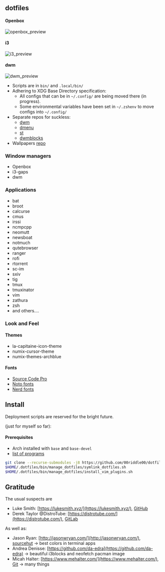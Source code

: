 ## dotfiles

#### Openbox 
![openbox_preview](https://github.com/00riddle00/dotfiles/raw/master/preview_openbox.png) 

#### i3
![i3_preview](https://github.com/00riddle00/dotfiles/raw/master/preview_i3.png) 

#### dwm
![dwm_preview](https://github.com/00riddle00/dotfiles/raw/master/preview_dwm.png) 

- Scripts are in  `bin/` and `.local/bin/`
- Adhering to XDG Base Directory specification:
	- All configs that can be in `~/.config/` are being moved there (in progress).
	- Some environmental variables have been set in `~/.zshenv` to move configs into `~/.config/`
- Separate repos for suckless:
	- [dwm](https://github.com/00riddle00/dwm)
	- [dmenu](https://github.com/00riddle00/dmenu)
	- [st](https://github.com/00riddle00/st)
	- [dwmblocks](https://github.com/00riddle00/dwmblocks)
- Wallpapers [repo](https://github.com/00riddle00/wallpapers)

### Window managers
- Openbox
- i3-gaps
- dwm

### Applications
- bat
- broot
- calcurse
- cmus
- irssi
- ncmpcpp
- neomutt
- newsboat
- notmuch
- qutebrowser
- ranger
- rofi
- rtorrent
- sc-im
- sxiv
- tig
- tmux
- tmuxinator
- vim
- zathura
- zsh
- and others....

### Look and Feel

#### Themes
* la-capitaine-icon-theme
* numix-cursor-theme
* numix-themes-archblue

#### Fonts
- [Source Code Pro](https://github.com/adobe-fonts/source-code-pro)
- [Noto fonts](https://github.com/googlefonts/noto-fonts)
- [Nerd fonts](https://github.com/ryanoasis/nerd-fonts)

## Install

Deployment scripts are reserved for the bright future.

(just for myself so far):
#### Prerequisites
* Arch installed with `base` and `base-devel`
* [list of programs](https://github.com/00riddle00/dotfiles/blob/master/progs.csv)
```bash
git clone --recurse-submodules -j8 https://github.com/00riddle00/dotfiles $HOME/.dotfiles
$HOME/.dotfiles/bin/manage_dotfiles/symlink_dotfiles.sh
$HOME/.dotfiles/bin/manage_dotfiles/install_vim_plugins.sh
```

## Gratitude
The usual suspects are
* Luke Smith: [https://lukesmith.xyz/](https://lukesmith.xyz/), [GitHub](https://github.com/LukeSmithxyz)
* Derek Taylor @DistroTube: [https://distrotube.com/](https://distrotube.com/), [GitLab](https://gitlab.com/dwt1)

As well as:
* Jason Ryan: [http://jasonwryan.com/](http://jasonwryan.com/), [sourcehut](https://hg.sr.ht/~jasonwryan) -> best colors in terminal apps
* Andrea Denisse: [https://github.com/da-edra](https://github.com/da-edra) -> beautiful i3blocks and neofetch pacman image
* Micah Halter: [https://www.mehalter.com/](https://www.mehalter.com/), [Git](https://git.mehalter.com/mehalter) -> many things
